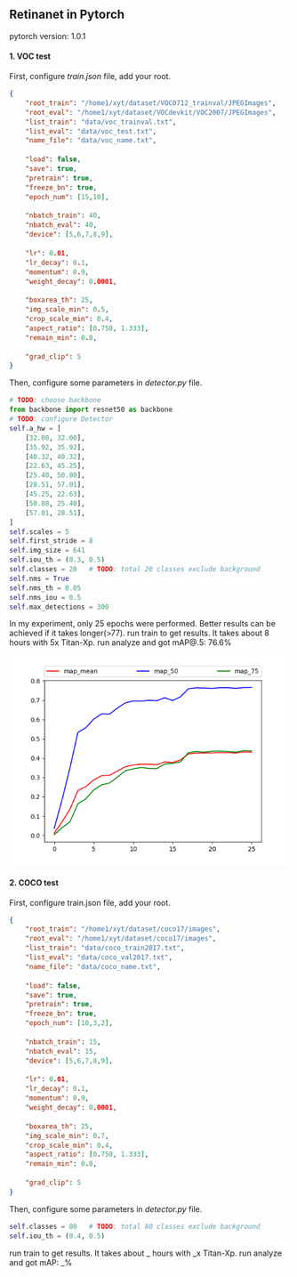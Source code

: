 ## Retinanet in Pytorch

pytorch version: 1.0.1



#### 1. VOC test

First, configure *train.json* file, add your root. 

```json
{
    "root_train": "/home1/xyt/dataset/VOC0712_trainval/JPEGImages",
    "root_eval": "/home1/xyt/dataset/VOCdevkit/VOC2007/JPEGImages",
    "list_train": "data/voc_trainval.txt",
    "list_eval": "data/voc_test.txt",
    "name_file": "data/voc_name.txt",

    "load": false,
    "save": true,
    "pretrain": true,
    "freeze_bn": true,
    "epoch_num": [15,10],

    "nbatch_train": 40,
    "nbatch_eval": 40,
    "device": [5,6,7,8,9],

    "lr": 0.01,
    "lr_decay": 0.1,
    "momentum": 0.9,
    "weight_decay": 0.0001,

    "boxarea_th": 25,
    "img_scale_min": 0.5,
    "crop_scale_min": 0.4,
    "aspect_ratio": [0.750, 1.333],
    "remain_min": 0.8,

    "grad_clip": 5
}
```

Then, configure some parameters in *detector.py* file.

```python
# TODO: choose backbone
from backbone import resnet50 as backbone
# TODO: configure Detector
self.a_hw = [
    [32.00, 32.00],
    [35.92, 35.92],
    [40.32, 40.32],
    [22.63, 45.25],
    [25.40, 50.80],
    [28.51, 57.01],
    [45.25, 22.63],
    [50.80, 25.40],
    [57.01, 28.51],
]
self.scales = 5
self.first_stride = 8
self.img_size = 641
self.iou_th = (0.3, 0.5)
self.classes = 20   # TODO: total 20 classes exclude background
self.nms = True
self.nms_th = 0.05
self.nms_iou = 0.5
self.max_detections = 300
```

In my experiment, only 25 epochs were performed. Better results can be achieved if it takes longer(>77).
run train to get results. It takes about 8 hours with 5x Titan-Xp. 
run analyze and got mAP@.5: 76.6%

![](images/log_r50_map76.png)



#### 2. COCO test

First, configure train.json file, add your root. 

```json
{
    "root_train": "/home1/xyt/dataset/coco17/images",
    "root_eval": "/home1/xyt/dataset/coco17/images",
    "list_train": "data/coco_train2017.txt",
    "list_eval": "data/coco_val2017.txt",
    "name_file": "data/coco_name.txt",

    "load": false,
    "save": true,
    "pretrain": true,
    "freeze_bn": true,
    "epoch_num": [10,3,2],

    "nbatch_train": 15,
    "nbatch_eval": 15,
    "device": [5,6,7,8,9],

    "lr": 0.01,
    "lr_decay": 0.1,
    "momentum": 0.9,
    "weight_decay": 0.0001,

    "boxarea_th": 25,
    "img_scale_min": 0.7,
    "crop_scale_min": 0.4,
    "aspect_ratio": [0.750, 1.333],
    "remain_min": 0.8,

    "grad_clip": 5
}
```

Then, configure some parameters in *detector.py* file.

```python
self.classes = 80   # TODO: total 80 classes exclude background
self.iou_th = (0.4, 0.5)
```

run train to get results. It takes about _ hours with _x Titan-Xp. 
run analyze and got mAP: _%


